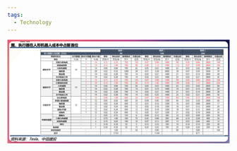 ```yaml
---
tags:
  - Technology
---
```

![人形机器人执行部件市场空间](https://raw.githubusercontent.com/Lyman11/Lyman/main/upload/202409041630648.png)